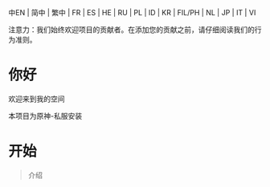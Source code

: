 中EN | 简中 | 繁中 | FR | ES | HE | RU | PL | ID | KR | FIL/PH | NL | JP | IT | VI

注意力：我们始终欢迎项目的贡献者。在添加您的贡献之前，请仔细阅读我们的行为准则。
# 你好
欢迎来到我的空间

本项目为原神-私服安装

# 开始
>介绍
